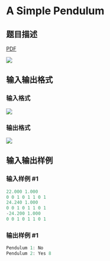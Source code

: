 # A Simple Pendulum

## 题目描述

[problemUrl]: https://uva.onlinejudge.org/index.php?option=com_onlinejudge&Itemid=8&category=23&page=show_problem&problem=2130

[PDF](https://uva.onlinejudge.org/external/111/p11189.pdf)

![](https://cdn.luogu.com.cn/upload/vjudge_pic/UVA11189/ac56ad6fd320a9cff2c53cf084c2b8d79bdbd337.png)

## 输入输出格式

### 输入格式

![](https://cdn.luogu.com.cn/upload/vjudge_pic/UVA11189/c2f75f56532648abad964eea8ff1bc3526b57e3d.png)

### 输出格式

![](https://cdn.luogu.com.cn/upload/vjudge_pic/UVA11189/96b2373a5bbb84db064127b6c7ed85d9af662584.png)

## 输入输出样例

### 输入样例 #1

```cpp
22.000 1.000
0 0 1 0 1 1 0 1
24.240 1.000
0 0 1 0 1 1 0 1
-24.200 1.000
0 0 1 0 1 1 0 1
```


### 输出样例 #1

```cpp
Pendulum 1: No
Pendulum 2: Yes 8
```


